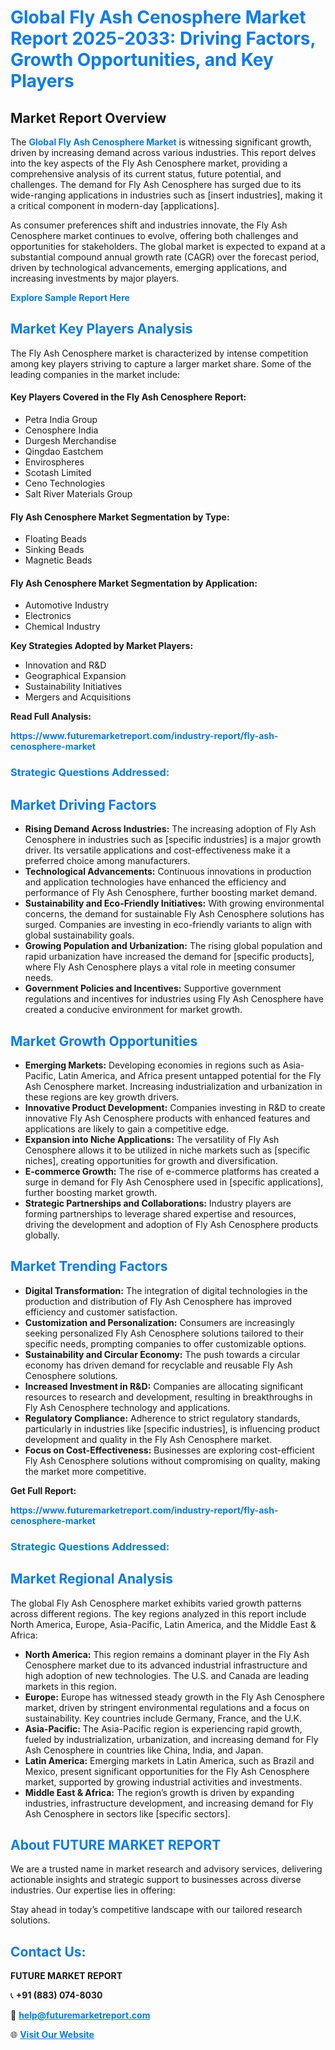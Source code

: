 <h1 style="color: #007BFF;">Global Fly Ash Cenosphere Market Report 2025-2033: Driving Factors, Growth Opportunities, and Key Players</h1>

<section id="overview">
<h2>Market Report Overview</h2>
<p>The <a href="https://www.futuremarketreport.com/industry-report/fly-ash-cenosphere-market" style="color: #007BFF; text-decoration: none;"><strong>Global Fly Ash Cenosphere Market</strong></a> is witnessing significant growth, driven by increasing demand across various industries. This report delves into the key aspects of the Fly Ash Cenosphere market, providing a comprehensive analysis of its current status, future potential, and challenges. The demand for Fly Ash Cenosphere has surged due to its wide-ranging applications in industries such as [insert industries], making it a critical component in modern-day [applications].</p>
<p>As consumer preferences shift and industries innovate, the Fly Ash Cenosphere market continues to evolve, offering both challenges and opportunities for stakeholders. The global market is expected to expand at a substantial compound annual growth rate (CAGR) over the forecast period, driven by technological advancements, emerging applications, and increasing investments by major players.</p>
</section>

<section id="overview">
<p><a href="https://www.futuremarketreport.com/request-sample/reportId=83862" style="color: #007BFF; text-decoration: none;"><strong>Explore Sample Report Here</strong></a></p>
</section>

<section id="key-players">
<h2 style="color: #007BFF;">Market Key Players Analysis</h2>
<p>The Fly Ash Cenosphere market is characterized by intense competition among key players striving to capture a larger market share. Some of the leading companies in the market include:</p>
<h4>Key Players Covered in the Fly Ash Cenosphere Report:</h4>
<ul><li>Petra India Group</li><li>Cenosphere India</li><li>Durgesh Merchandise</li><li>Qingdao Eastchem</li><li>Envirospheres</li><li>Scotash Limited</li><li>Ceno Technologies</li><li>Salt River Materials Group</li></ul>
<h4>Fly Ash Cenosphere Market Segmentation by Type:</h4>
<ul><li>Floating Beads</li><li>Sinking Beads</li><li>Magnetic Beads</li></ul>

<h4>Fly Ash Cenosphere Market Segmentation by Application:</h4>
<ul><li>Automotive Industry</li><li>Electronics</li><li>Chemical Industry</li></ul>
<p><strong>Key Strategies Adopted by Market Players:</strong></p>
<ul>
<li>Innovation and R&D</li>
<li>Geographical Expansion</li>
<li>Sustainability Initiatives</li>
<li>Mergers and Acquisitions</li>
</ul>
</section>

<section>
<p><strong>Read Full Analysis: </strong></p><a href="https://www.futuremarketreport.com/industry-report/fly-ash-cenosphere-market" style="color: #007BFF; text-decoration: none;"><strong>https://www.futuremarketreport.com/industry-report/fly-ash-cenosphere-market</strong></a>
<h3 style="color: #007BFF;">Strategic Questions Addressed:</h3>
</section>

<section id="driving-factors">
<h2 style="color: #007BFF;">Market Driving Factors</h2>
<ul>
<li><strong>Rising Demand Across Industries:</strong> The increasing adoption of Fly Ash Cenosphere in industries such as [specific industries] is a major growth driver. Its versatile applications and cost-effectiveness make it a preferred choice among manufacturers.</li>
<li><strong>Technological Advancements:</strong> Continuous innovations in production and application technologies have enhanced the efficiency and performance of Fly Ash Cenosphere, further boosting market demand.</li>
<li><strong>Sustainability and Eco-Friendly Initiatives:</strong> With growing environmental concerns, the demand for sustainable Fly Ash Cenosphere solutions has surged. Companies are investing in eco-friendly variants to align with global sustainability goals.</li>
<li><strong>Growing Population and Urbanization:</strong> The rising global population and rapid urbanization have increased the demand for [specific products], where Fly Ash Cenosphere plays a vital role in meeting consumer needs.</li>
<li><strong>Government Policies and Incentives:</strong> Supportive government regulations and incentives for industries using Fly Ash Cenosphere have created a conducive environment for market growth.</li>
</ul>
</section>

<section id="growth-opportunities">
<h2 style="color: #007BFF;">Market Growth Opportunities</h2>
<ul>
<li><strong>Emerging Markets:</strong> Developing economies in regions such as Asia-Pacific, Latin America, and Africa present untapped potential for the Fly Ash Cenosphere market. Increasing industrialization and urbanization in these regions are key growth drivers.</li>
<li><strong>Innovative Product Development:</strong> Companies investing in R&D to create innovative Fly Ash Cenosphere products with enhanced features and applications are likely to gain a competitive edge.</li>
<li><strong>Expansion into Niche Applications:</strong> The versatility of Fly Ash Cenosphere allows it to be utilized in niche markets such as [specific niches], creating opportunities for growth and diversification.</li>
<li><strong>E-commerce Growth:</strong> The rise of e-commerce platforms has created a surge in demand for Fly Ash Cenosphere used in [specific applications], further boosting market growth.</li>
<li><strong>Strategic Partnerships and Collaborations:</strong> Industry players are forming partnerships to leverage shared expertise and resources, driving the development and adoption of Fly Ash Cenosphere products globally.</li>
</ul>
</section>

<section id="trending-factors">
<h2 style="color: #007BFF;">Market Trending Factors</h2>
<ul>
<li><strong>Digital Transformation:</strong> The integration of digital technologies in the production and distribution of Fly Ash Cenosphere has improved efficiency and customer satisfaction.</li>
<li><strong>Customization and Personalization:</strong> Consumers are increasingly seeking personalized Fly Ash Cenosphere solutions tailored to their specific needs, prompting companies to offer customizable options.</li>
<li><strong>Sustainability and Circular Economy:</strong> The push towards a circular economy has driven demand for recyclable and reusable Fly Ash Cenosphere solutions.</li>
<li><strong>Increased Investment in R&D:</strong> Companies are allocating significant resources to research and development, resulting in breakthroughs in Fly Ash Cenosphere technology and applications.</li>
<li><strong>Regulatory Compliance:</strong> Adherence to strict regulatory standards, particularly in industries like [specific industries], is influencing product development and quality in the Fly Ash Cenosphere market.</li>
<li><strong>Focus on Cost-Effectiveness:</strong> Businesses are exploring cost-efficient Fly Ash Cenosphere solutions without compromising on quality, making the market more competitive.</li>
</ul>
</section>

<section>
<p><strong>Get Full Report: </strong></p><a href="https://www.futuremarketreport.com/industry-report/fly-ash-cenosphere-market" style="color: #007BFF; text-decoration: none;"><strong>https://www.futuremarketreport.com/industry-report/fly-ash-cenosphere-market</strong></a>
<h3 style="color: #007BFF;">Strategic Questions Addressed:</h3>
</section>


<section id="regional-analysis">
<h2 style="color: #007BFF;">Market Regional Analysis</h2>
<p>The global Fly Ash Cenosphere market exhibits varied growth patterns across different regions. The key regions analyzed in this report include North America, Europe, Asia-Pacific, Latin America, and the Middle East & Africa:</p>
<ul>
<li><strong>North America:</strong> This region remains a dominant player in the Fly Ash Cenosphere market due to its advanced industrial infrastructure and high adoption of new technologies. The U.S. and Canada are leading markets in this region.</li>
<li><strong>Europe:</strong> Europe has witnessed steady growth in the Fly Ash Cenosphere market, driven by stringent environmental regulations and a focus on sustainability. Key countries include Germany, France, and the U.K.</li>
<li><strong>Asia-Pacific:</strong> The Asia-Pacific region is experiencing rapid growth, fueled by industrialization, urbanization, and increasing demand for Fly Ash Cenosphere in countries like China, India, and Japan.</li>
<li><strong>Latin America:</strong> Emerging markets in Latin America, such as Brazil and Mexico, present significant opportunities for the Fly Ash Cenosphere market, supported by growing industrial activities and investments.</li>
<li><strong>Middle East & Africa:</strong> The region’s growth is driven by expanding industries, infrastructure development, and increasing demand for Fly Ash Cenosphere in sectors like [specific sectors].</li>
</ul>
</section>

<footer>
<h2 style="color: #007BFF;">About FUTURE MARKET REPORT</h2>
<p>We are a trusted name in market research and advisory services, delivering actionable insights and strategic support to businesses across diverse industries. Our expertise lies in offering:</p>

<p>Stay ahead in today’s competitive landscape with our tailored research solutions.</p>

<h2 style="color: #007BFF;">Contact Us:</h2>
<p><strong>FUTURE MARKET REPORT</strong></p>
<p>📞 <strong>+91 (883) 074-8030</strong></p>
<p>📧 <strong><a href="mailto:help@futuremarketreport.com" style="color: #007BFF;">help@futuremarketreport.com</a></strong></p>
<p>🌐 <strong><a href="https://www.futuremarketreport.com/" style="color: #007BFF;">Visit Our Website</a></strong></p>
</footer>